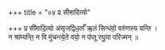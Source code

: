 +++
title = "०४ प्र सीमादित्यो"

+++
प्र सी॑मादि॒त्यो अ॑सृजद्विध॒र्ताँ ऋ॒तं सिन्ध॑वो॒ वरु॑णस्य यन्ति ।  
न श्रा॑म्यन्ति॒ न वि मु॑चन्त्ये॒ते वयो॒ न प॑प्तू रघु॒या परि॑ज्मन् ॥